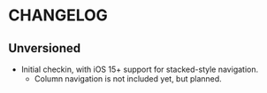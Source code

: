 # CHANGELOG

## Unversioned
* Initial checkin, with iOS 15+ support for stacked-style navigation. 
    * Column navigation is not included yet, but planned.
